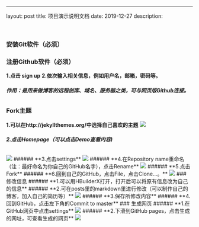 ---
layout: post
title: 项目演示说明文档
date: 2019-12-27
description:


​    

### 安装Git软件（必须）         
### 注册Github软件（必须）     
**1.点击 sign up**
**2.依次输入相关信息，例如用户名，邮箱，密码等。**
###### **作用：是用来做博客的远程创库、域名、服务器之类，可与网页版Github连接。**
### Fork主题
**1.可以在http://jekyllthemes.org/中选择自己喜欢的主题**
<img src="C:\Users\ss\Desktop\picture\-7486caad2c55933c.png"/>
###### **2.点击Homepage（可以点击Demo查看内容)**
<img src="C:\Users\ss\Desktop\picture\IMG_20191223_114621.jpg"/>
###### **3.点击settings**
<img src="C:\Users\ss\Desktop\picture\IMG_20191223_114644.jpg"/>
###### **4.在Repository name重命名（注：最好命名为你自己的GitHub名字），点击Rename**
<img src="C:\Users\ss\Desktop\picture\IMG_20191223_114744.jpg"/>
###### **5.点击Fork**
###### **6.回到自己的GitHub，点击File，点击Clone...。**
<img src="C:\Users\ss\Desktop\picture\IMG_20191223_114656.jpg"/>
### 修改信息
###### **1.可以用HBuilderX打开，打开后可以将原有信息改为自己的信息**
###### **2.可在posts里的markdown里进行修改（可以制作自己的博客，加入自己的简历等）**
<img src="C:\Users\ss\Desktop\picture\IMG_20191223_114712.jpg"/>
###### **3.保存所修改内容**
###### **4.回到GitHub，点击左下角的Commit to master**
### 生成网页
###### **1.在GitHub网页中点击settings**
<img src="C:\Users\ss\Desktop\picture\IMG_20191223_114727.jpg"/>
###### **2.下滑到GitHub pages，点击生成的网址，可查看生成的网页**
<img src="C:\Users\ss\Desktop\picture\IMG_20191223_114757.jpg"/>